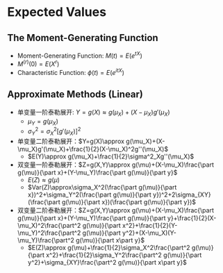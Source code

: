 # Expected Values

## The Moment-Generating Function

- Moment-Generating Function: $M(t)=E(e^{tX})$
- $M^{(r)}(0)=E(X^r)$
- Characteristic Function: $\phi(t)=E(e^{itX})$



## Approximate Methods (Linear)

- 单变量一阶泰勒展开: $Y=g(X)\approx g(\mu_X)+(X-\mu_X)g'(\mu_X)$
  - $\mu_Y=g(\mu_X)$
  - $\sigma^2_{Y}=\sigma^2_X[g'(\mu_X)]^2$
- 单变量二阶泰勒展开：$Y=g(X)\approx g(\mu_X)+(X-\mu_X)g'(\mu_X)+\frac{1}{2}(X-\mu_X)^2g''(\mu_X)$
  - $E(Y)\approx g(\mu_X)+\frac{1}{2}\sigma^2_Xg''(\mu_X)$
- 双变量一阶泰勒展开：$Z=g(X,Y)\approx g(\mu)+(X-\mu_X)\frac{\part g(\mu)}{\part x}+(Y-\mu_Y)\frac{\part g(\mu)}{\part y}$
  - $E(Z)\approx g(\mu)$
  - $Var(Z)\approx\sigma_X^2(\frac{\part g(\mu)}{\part x})^2+\sigma_Y^2(\frac{\part g(\mu)}{\part y})^2+2\sigma_{XY}(\frac{\part g(\mu)}{\part x})(\frac{\part g(\mu)}{\part y})$
- 双变量二阶泰勒展开：$Z=g(X,Y)\approx g(\mu)+(X-\mu_X)\frac{\part g(\mu)}{\part x}+(Y-\mu_Y)\frac{\part g(\mu)}{\part y}+\frac{1}{2}(X-\mu_X)^2\frac{\part^2 g(\mu)}{\part x^2}+\frac{1}{2}(Y-\mu_Y)^2\frac{\part^2 g(\mu)}{\part y^2}+(X-\mu_X)(Y-\mu_Y)\frac{\part^2 g(\mu)}{\part x\part y}$
  - $E(Z)\approx g(\mu)+\frac{1}{2}\sigma_X^2\frac{\part^2 g(\mu)}{\part x^2}+\frac{1}{2}\sigma_Y^2\frac{\part^2 g(\mu)}{\part y^2}+\sigma_{XY}\frac{\part^2 g(\mu)}{\part x\part y}$